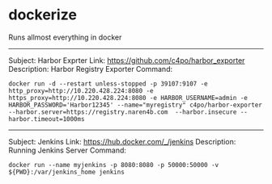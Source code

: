 # dockerize
Runs allmost everything in docker 

-----------------------------------
Subject:  Harbor Exprter 
Link: https://github.com/c4po/harbor_exporter
Description: Harbor Registry Exporter
Command: 
```
docker run -d --restart unless-stopped -p 39107:9107 -e http_proxy=http://10.220.428.224:8080 -e https_proxy=http://10.220.428.224:8080 -e HARBOR_USERNAME=admin -e HARBOR_PASSWORD='Harbor12345' --name="myregistry" c4po/harbor-exporter --harbor.server=https://registry.naren4b.com  --harbor.insecure --harbor.timeout=1000ms
```
-----------------------------------

Subject: Jenkins 
Link: https://hub.docker.com/_/jenkins
Description: Running Jenkins Server 
Command: 
```
docker run --name myjenkins -p 8080:8080 -p 50000:50000 -v ${PWD}:/var/jenkins_home jenkins
```



